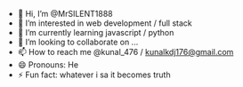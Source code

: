 - 👋 Hi, I’m @MrSILENT1888
- 👀 I’m interested in web development / full stack
- 🌱 I’m currently learning javascript / python
- 💞️ I’m looking to collaborate on ...
- 📫 How to reach me @kunal_476 / kunalkdj176@gmail.com
- 😄 Pronouns: He
- ⚡ Fun fact: whatever i sa it becomes truth

<!---
MrSILENT1888/MrSILENT1888 is a ✨ special ✨ repository because its `README.md` (this file) appears on your GitHub profile.
You can click the Preview link to take a look at your changes.
--->
